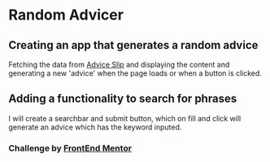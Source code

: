 # Random Advicer

## Creating an app that generates a random advice

Fetching the data from [Advice Slip](https://api.adviceslip.com) and displaying the content and generating a new 'advice' when the page loads or when a button is clicked.

## Adding a functionality to search for phrases

I will create a searchbar and submit button, which on fill and click will generate an advice which has the keyword inputed.

### Challenge by [FrontEnd Mentor](https://www.frontendmentor.io/solutions/advice-generator-RhY9dj6NL)